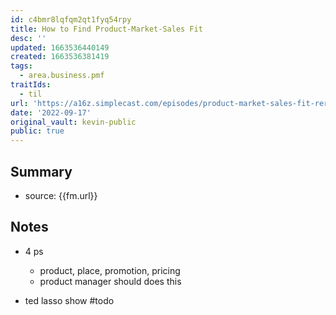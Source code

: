 ```yaml
---
id: c4bmr8lqfqm2qt1fyq54rpy
title: How to Find Product-Market-Sales Fit
desc: ''
updated: 1663536440149
created: 1663536381419
tags:
  - area.business.pmf
traitIds:
  - til
url: 'https://a16z.simplecast.com/episodes/product-market-sales-fit-rerun-ZWEoPdxT'
date: '2022-09-17'
original_vault: kevin-public
public: true
---
```


## Summary
- source:  {{fm.url}}

## Notes
- 4 ps
  - product, place, promotion, pricing
  - product manager should does this

-  ted lasso show #todo
